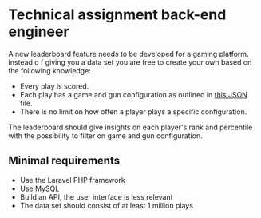 # Technical assignment back-end engineer

A new leaderboard feature needs to be developed for a gaming platform. Instead o
f giving you a data set you are free to create your own based on the following knowledge:
* Every play is scored.
* Each play has a game and gun configuration as outlined in [this JSON](./games.json) file.
* There is no limit on how often a player plays a specific configuration.

The leaderboard should give insights on each player's rank and percentile with the possibility to filter on game and gun configuration.

## Minimal requirements

- Use the Laravel PHP framework
- Use MySQL
- Build an API, the user interface is less relevant
- The data set should consist of at least 1 million plays
